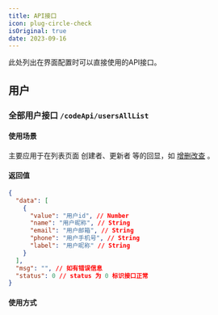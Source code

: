 ```yaml
---
title: API接口
icon: plug-circle-check
isOriginal: true
date: 2023-09-16
---
```


此处列出在界面配置时可以直接使用的API接口。

## 用户

### 全部用户接口 `/codeApi/usersAllList`

#### 使用场景

主要应用于在列表页面 创建者、更新者 等的回显，如 [增删改查](https://jimu.fxss.work/#/admin/page/tableDemoPage) 。

#### 返回值

```json
{
  "data": [
    {
      "value": "用户id", // Number
      "name": "用户昵称", // String
      "email": "用户邮箱", // String
      "phone": "用户手机号", // String
      "label": "用户昵称" // String
    }
  ],
  "msg": "", // 如有错误信息
  "status": 0 // status 为 0 标识接口正常
}
```

#### 使用方式
